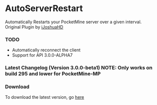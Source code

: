 # AutoServerRestart
Automatically Restarts your PocketMine server over a given interval.
Original Plugin by [iJoshuaHD](https://github.com/iJoshuaHD)

### TODO
- Automatically reconnect the client
- Support for API 3.0.0-ALPHA7

### Latest Changelog (Version 3.0.0-beta1) NOTE: Only works on build 295 and lower for PocketMine-MP

### Download
To download the latest version, go [here](https://github.com/LeronDoesGM/AutoServerRestart/releases)